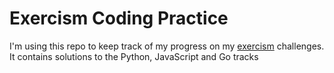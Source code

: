 # Exercism Coding Practice
I'm using this repo to keep track of my progress on my <a href="exercism.org">exercism</a> challenges. It contains solutions to the Python, JavaScript and Go tracks 